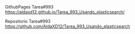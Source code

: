 GithubPages Tarea#993
https://aldaxd12.github.io/Tarea_993_Usando_elasticsearch/


Repositorio Tarea#993
https://github.com/AldaXD12/Tarea_993_Usando_elasticsearch
